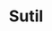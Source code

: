 ---
title: Sutil
date: 
draft: false

# descripcion
description : Aros pasantes colgantes en plata 925 y cristal.

materials: Plata 925

color: 

dimensions: Largo 3,00 cm

code: 01-01-1084

type: "Aros"

categories: []

price: $3.000,00

price_eftvo: $2.550,00

# Images
# first image will be shown in the product page
images:
  # - image: "images/path_to_image"
  # La ubicacion de las imagenes es imagenes/Aros/Aros.Colgantes/01-01-1084-sutil
  - image: "./images/aros/colgantes/01-01-1084-sutil_a.jpg"
  - image: "./images/aros/colgantes/01-01-1084-sutil_b.jpg"
---